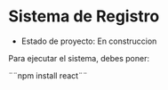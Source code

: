 <h1> Sistema de Registro </h1>

- Estado de proyecto: En construccion

Para ejecutar el sistema, debes poner:

¨¨npm install react¨¨
